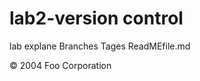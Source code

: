 <h1>lab2-version control</h1>
<p>lab explane Branches Tages ReadMEfile.md</p>
  <div class="footer">
        &copy; 2004 Foo Corporation
    </div>
